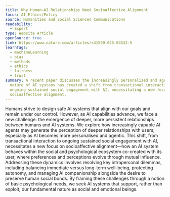 ```yaml
---
title: Why Human–AI Relationships Need Socioaffective Alignment
focus: AI Ethics/Policy
source: Humanities and Social Sciences Communications
readability:
  - Expert
type: Website Article
openSource: true
link: https://www.nature.com/articles/s41599-025-04532-5
learnTags:
  - machineLearning
  - bias
  - methods
  - ethics
  - fairness
  - trust
summary: A recent paper discusses the increasingly personalized and agentic
  nature of AI systems has created a shift from transactional interaction to
  ongoing sustained social engagement with AI, necessitating a new focus on
  socioaffective alignment.
---
```

Humans strive to design safe AI systems that align with our goals and remain under our control. However, as AI capabilities advance, we face a new challenge: the emergence of deeper, more persistent relationships between humans and AI systems. We explore how increasingly capable AI agents may generate the perception of deeper relationships with users, especially as AI becomes more personalised and agentic. This shift, from transactional interaction to ongoing sustained social engagement with AI, necessitates a new focus on socioaffective alignment—how an AI system behaves within the social and psychological ecosystem co-created with its user, where preferences and perceptions evolve through mutual influence. Addressing these dynamics involves resolving key intrapersonal dilemmas, including balancing immediate versus long-term well-being, protecting autonomy, and managing AI companionship alongside the desire to preserve human social bonds. By framing these challenges through a notion of basic psychological needs, we seek AI systems that support, rather than exploit, our fundamental nature as social and emotional beings.
